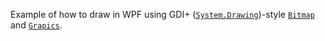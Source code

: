 Example of how to draw in WPF using GDI+
([`System.Drawing`](https://docs.microsoft.com/dotnet/api/system.drawing?view=netframework-4.8))-style
[`Bitmap`](https://docs.microsoft.com/dotnet/api/system.drawing.bitmap?view=netframework-4.8)
and
[`Grapics`](https://docs.microsoft.com/dotnet/api/system.drawing.graphics?view=netframework-4.8).

